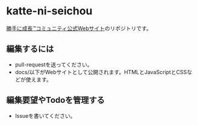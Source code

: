 # katte-ni-seichou

[勝手に成長™️コミュニティ公式Webサイト](https://nobishino.github.io/katte-ni-seichou/)のリポジトリです。

## 編集するには

* pull-requestを送ってください。
* docs/以下がWebサイトとして公開されます。HTMLとJavaScriptとCSSなどが使えます。

## 編集要望やTodoを管理する

* Issueを書いてください。
